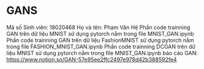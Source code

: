 # GANS
Mã số Sinh viên: 18020468
Họ và tên: Phạm Văn Hệ
Phần code trainning GAN trên dữ liệu MNIST sử dụng pytorch nằm trong file MNIST_GAN.ipynb
Phần code trainning GAN trên dữ liệu FashionMNIST sử dụng pytorch nằm trong file FASHION_MNIST_GAN.ipynb
Phần code trainning DCGAN trên dữ liệu MNIST sử dụng pytorch nằm trong file MNIST_GAN.ipynb
báo cáo GAN:
https://www.notion.so/GAN-57e95ee2ffc2497e978d42b388592fe4
